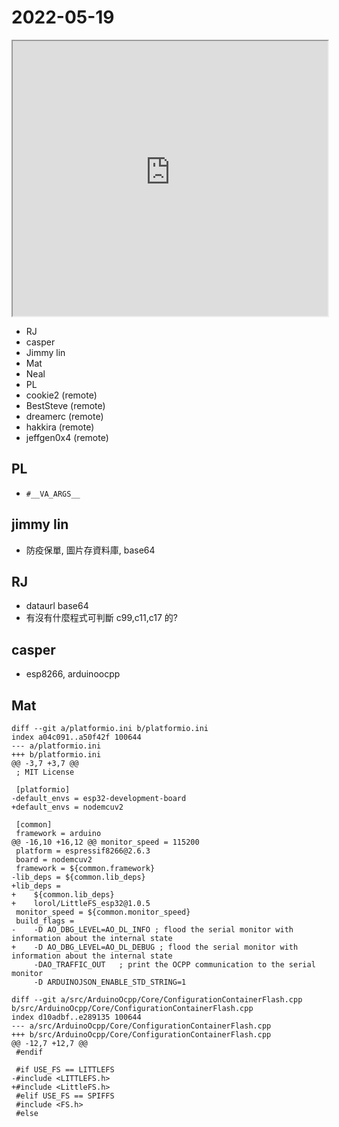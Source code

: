 # 2022-05-19

<iframe src="https://photos.hackingthursday.org/2022/2022-05-19" width="100%" height="440px"></iframe>

- RJ
- casper
- Jimmy lin
- Mat
- Neal
- PL
- cookie2 (remote)
- BestSteve (remote)
- dreamerc (remote)
- hakkira (remote)
- jeffgen0x4 (remote)


## PL

- ``#__VA_ARGS__``

## jimmy lin

- 防疫保單, 圖片存資料庫, base64

## RJ

- dataurl base64
- 有沒有什麼程式可判斷 c99,c11,c17 的?

## casper

- esp8266, arduinoocpp

## Mat

```
diff --git a/platformio.ini b/platformio.ini
index a04c091..a50f42f 100644
--- a/platformio.ini
+++ b/platformio.ini
@@ -3,7 +3,7 @@
 ; MIT License
 
 [platformio]
-default_envs = esp32-development-board
+default_envs = nodemcuv2
 
 [common]
 framework = arduino
@@ -16,10 +16,12 @@ monitor_speed = 115200
 platform = espressif8266@2.6.3
 board = nodemcuv2
 framework = ${common.framework}
-lib_deps = ${common.lib_deps}
+lib_deps =
+    ${common.lib_deps}
+    lorol/LittleFS_esp32@1.0.5
 monitor_speed = ${common.monitor_speed}
 build_flags =
-    -D AO_DBG_LEVEL=AO_DL_INFO ; flood the serial monitor with information about the internal state
+    -D AO_DBG_LEVEL=AO_DL_DEBUG ; flood the serial monitor with information about the internal state
     -DAO_TRAFFIC_OUT   ; print the OCPP communication to the serial monitor
     -D ARDUINOJSON_ENABLE_STD_STRING=1
 
diff --git a/src/ArduinoOcpp/Core/ConfigurationContainerFlash.cpp b/src/ArduinoOcpp/Core/ConfigurationContainerFlash.cpp
index d10adbf..e289135 100644
--- a/src/ArduinoOcpp/Core/ConfigurationContainerFlash.cpp
+++ b/src/ArduinoOcpp/Core/ConfigurationContainerFlash.cpp
@@ -12,7 +12,7 @@
 #endif
 
 #if USE_FS == LITTLEFS
-#include <LITTLEFS.h>
+#include <LittleFS.h>
 #elif USE_FS == SPIFFS
 #include <FS.h>
 #else
```
